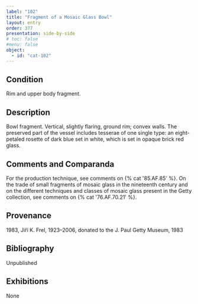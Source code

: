 ```yaml
---
label: "102"
title: "Fragment of a Mosaic Glass Bowl"
layout: entry
order: 377
presentation: side-by-side
# toc: false
#menu: false 
object:
  - id: "cat-102"
---
```


## Condition

Rim and upper body fragment.

## Description

Bowl fragment. Vertical, slightly flaring, ground rim; convex walls. The preserved part of the vessel includes tesserae of one single type: an eight-petaled rosette of dark blue set in white, which is set in opaque brick red glass.

## Comments and Comparanda

For the production technique, see comments on {% cat '85.AF.85' %}. On the trade of small fragments of mosaic glass in the nineteenth century and on the different techniques and classes of mosaic glass present in the Getty collection, see comments on {% cat '76.AF.70.21' %}.

## Provenance

1983, Jiří K. Frel, 1923–2006, donated to the J. Paul Getty Museum, 1983

## Bibliography

Unpublished

## Exhibitions

None